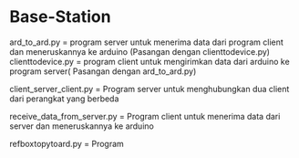 # Base-Station

ard_to_ard.py = program server untuk menerima data dari program client dan meneruskannya ke arduino (Pasangan dengan clienttodevice.py)
clienttodevice.py = program client untuk mengirimkan data dari arduino ke program server( Pasangan dengan ard_to_ard.py)

client_server_client.py = Program server untuk menghubungkan dua client dari perangkat yang berbeda 

receive_data_from_server.py = Program client untuk menerima data dari server dan meneruskannya ke arduino

refboxtopytoard.py = Program 
